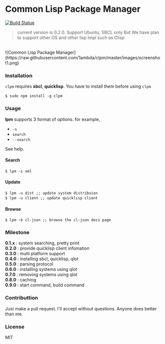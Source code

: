 # Common Lisp Package Manager

[![Build Statue](https://travis-ci.org/1ambda/clpm.svg?branch=master)](https://travis-ci.org/1ambda/clpm)

> current version is 0.2.0. Support Ubuntu, SBCL only
> But We have plan to support other OS and other lisp impl such as Clisp  

<br/>
![Common Lisp Package Manager](https://raw.githubusercontent.com/1ambda/clpm/master/images/screenshot1.png)

### Installation

`clpm` requires **sbcl**, **quicklisp**. You have to install them before using `clpm`

```
$ sudo npm install -g clpm
```

### Usage

**lpm** supports 3 format of options. for example,

- `-s`
- `search`
- `--search`

See help.

#### Search

```
$ lpm -s xml
```

#### Update 

```
$ lpm -u dist ;; update system distribuion
$ lpm -u client ;; update quicklisp client
```

#### Browse

```
$ lpm -b cl-json ;; browse the cl-json docs page
```

### Milestone

**0.1.x** : system searching, pretty print  
**0.2.0** : provide quicklisp client infomation  
**0.3.0** : multi platform support  
**0.4.0** : installing sbcl, quicklisp, qlot  
**0.5.0** : parsing protocol  
**0.6.0** : installing systems using qlot  
**0.7.0** : removing systems using qlot  
**0.8.0** : caching  
**0.9.0** : start command, build command  

### Contributtion

Just make a pull request. I'll accept without questions. Anyone does better than me.

### License

MIT
